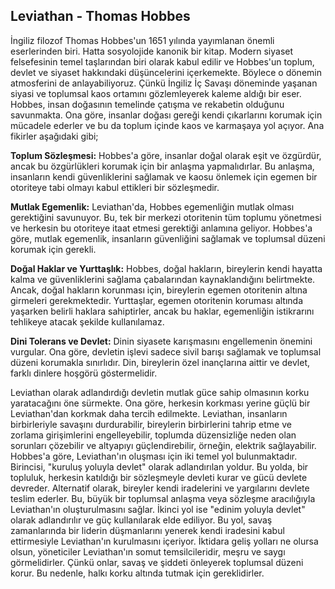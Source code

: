 ## Leviathan - Thomas Hobbes

İngiliz filozof Thomas Hobbes'un 1651 yılında yayımlanan önemli eserlerinden biri. Hatta sosyolojide kanonik bir kitap. Modern siyaset felsefesinin temel taşlarından biri olarak kabul edilir ve Hobbes'un toplum, devlet ve siyaset hakkındaki düşüncelerini içerkemekte. Böylece o dönemin atmosferini de anlayabiliyoruz. Çünkü İngiliz İç Savaşı döneminde yaşanan siyasi ve toplumsal kaos ortamını gözlemleyerek kaleme aldığı bir eser. Hobbes, insan doğasının temelinde çatışma ve rekabetin olduğunu savunmakta. Ona göre, insanlar doğası gereği kendi çıkarlarını korumak için mücadele ederler ve bu da toplum içinde kaos ve karmaşaya yol açıyor. Ana fikirler aşağıdaki gibi;

**Toplum Sözleşmesi:** Hobbes'a göre, insanlar doğal olarak eşit ve özgürdür, ancak bu özgürlükleri korumak için bir anlaşma yapmalıdırlar. Bu anlaşma, insanların kendi güvenliklerini sağlamak ve kaosu önlemek için egemen bir otoriteye tabi olmayı kabul ettikleri bir sözleşmedir.

**Mutlak Egemenlik:** Leviathan'da, Hobbes egemenliğin mutlak olması gerektiğini savunuyor. Bu, tek bir merkezi otoritenin tüm toplumu yönetmesi ve herkesin bu otoriteye itaat etmesi gerektiği anlamına geliyor. Hobbes'a göre, mutlak egemenlik, insanların güvenliğini sağlamak ve toplumsal düzeni korumak için gerekli.

**Doğal Haklar ve Yurttaşlık:** Hobbes, doğal hakların, bireylerin kendi hayatta kalma ve güvenliklerini sağlama çabalarından kaynaklandığını belirtmekte. Ancak, doğal hakların korunması için, bireylerin egemen otoritenin altına girmeleri gerekmektedir. Yurttaşlar, egemen otoritenin koruması altında yaşarken belirli haklara sahiptirler, ancak bu haklar, egemenliğin istikrarını tehlikeye atacak şekilde kullanılamaz.

**Dini Tolerans ve Devlet:** Dinin siyasete karışmasını engellemenin önemini vurgular. Ona göre, devletin işlevi sadece sivil barışı sağlamak ve toplumsal düzeni korumakla sınırlıdır. Din, bireylerin özel inançlarına aittir ve devlet, farklı dinlere hoşgörü göstermelidir.

Leviathan olarak adlandırdığı devletin mutlak güce sahip olmasının korku yaratacağını öne sürmekte. Ona göre, herkesin korkması yerine güçlü bir Leviathan'dan korkmak daha tercih edilmekte. Leviathan, insanların birbirleriyle savaşını durdurabilir, bireylerin birbirlerini tahrip etme ve zorlama girişimlerini engelleyebilir, toplumda düzensizliğe neden olan sorunları çözebilir ve altyapıyı güçlendirebilir, örneğin, elektrik sağlayabilir. Hobbes'a göre, Leviathan'ın oluşması için iki temel yol bulunmaktadır. Birincisi, "kuruluş yoluyla devlet" olarak adlandırılan yoldur. Bu yolda, bir topluluk, herkesin katıldığı bir sözleşmeyle devleti kurar ve gücü devlete devreder. Alternatif olarak, bireyler kendi iradelerini ve yargılarını devlete teslim ederler. Bu, büyük bir toplumsal anlaşma veya sözleşme aracılığıyla Leviathan'ın oluşturulmasını sağlar. İkinci yol ise "edinim yoluyla devlet" olarak adlandırılır ve güç kullanılarak elde ediliyor. Bu yol, savaş zamanlarında bir liderin düşmanlarını yenerek kendi iradesini kabul ettirmesiyle Leviathan'ın kurulmasını içeriyor. İktidara geliş yolları ne olursa olsun, yöneticiler Leviathan'ın somut temsilcileridir, meşru ve saygı görmelidirler. Çünkü onlar, savaş ve şiddeti önleyerek toplumsal düzeni korur. Bu nedenle, halkı korku altında tutmak için gereklidirler.